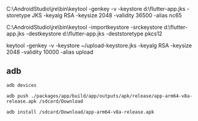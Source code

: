 C:\AndroidStudio\jre\bin\keytool -genkey -v -keystore d:\flutter-app.jks -storetype JKS -keyalg RSA -keysize 2048 -validity 36500 -alias nc65

C:\AndroidStudio\jre\bin\keytool -importkeystore -srckeystore d:\flutter-app.jks -destkeystore d:\flutter-app.jks -deststoretype pkcs12


  keytool -genkey -v -keystore ~/upload-keystore.jks -keyalg RSA -keysize 2048 -validity 10000 -alias upload


## adb
```
adb devices

adb push ./packages/app/build/app/outputs/apk/release/app-arm64-v8a-release.apk /sdcard/Download

adb install /sdcard/Download/app-arm64-v8a-release.apk

```
